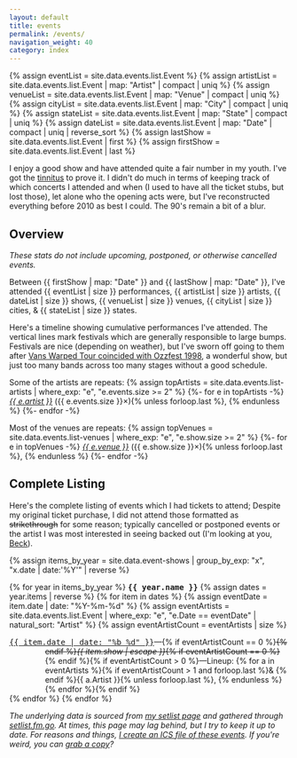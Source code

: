 ```yaml
---
layout: default
title: events
permalink: /events/
navigation_weight: 40
category: index
---
```


{% assign eventList  = site.data.events.list.Event %}
{% assign artistList = site.data.events.list.Event | map: "Artist" | compact | uniq %}
{% assign venueList  = site.data.events.list.Event | map: "Venue"  | compact | uniq %}
{% assign cityList   = site.data.events.list.Event | map: "City"   | compact | uniq %}
{% assign stateList  = site.data.events.list.Event | map: "State"  | compact | uniq %}
{% assign dateList   = site.data.events.list.Event | map: "Date"   | compact | uniq | reverse_sort %}
{% assign lastShow   = site.data.events.list.Event | first %}
{% assign firstShow  = site.data.events.list.Event | last %}

<style>
div.index-item {
  text-indent: -4.6em !important;
  padding-left: 4.6em !important;
}
</style>


I enjoy a good show and have attended quite a fair number in my youth.
I've got the [tinnitus](https://en.wikipedia.org/wiki/Tinnitus#Signs_and_symptoms) to prove it.
I didn't do much in terms of keeping track of which concerts I attended and when (I used to have all the ticket stubs, but lost those), let alone who the opening acts were, but I've reconstructed everything before 2010 as best I could.
The 90's remain a bit of a blur.

## Overview

_These stats do not include upcoming, postponed, or otherwise cancelled events._

Between {{ firstShow | map: "Date" }} and {{ lastShow | map: "Date" }}, I've attended {{ eventList | size }} performances, {{ artistList | size }} artists, {{ dateList | size }} shows, {{ venueList | size }} venues, {{ cityList | size }} cities, & {{ stateList | size }} states.

Here's a timeline showing cumulative performances I've attended. The vertical lines mark festivals which are generally responsible to large bumps. Festivals are nice (depending on weather), but I've sworn off going to them after [Vans Warped Tour coincided with Ozzfest 1998](/event/1998-07-18), a wonderful show, but just too many bands across too many stages without a good schedule.

<script src="/assets/d3.v7.min.js"></script>
<div id="chart"></div>
<script src="/assets/cumulative-events.js"></script>

<p>Some of the artists are repeats: {% assign topArtists = site.data.events.list-artists | where_exp: "e", "e.events.size >= 2" %}
{%- for e in topArtists -%}
<em><a href="/event/artist/{{ e.artist | slugify }}">{{ e.artist }}</a></em> ({{ e.events.size }}×){% unless forloop.last %}, {% endunless %}
{%- endfor -%}
</p>

<p>Most of the venues are repeats: {% assign topVenues = site.data.events.list-venues | where_exp: "e", "e.show.size >= 2" %}
{%- for e in topVenues -%}
<em><a href="/event/venue/{{ e.venue | slugify }}">{{ e.venue }}</a></em> ({{ e.show.size }}×){% unless forloop.last %}, {% endunless %}
{%- endfor -%}
</p>


## Complete Listing

Here's the complete listing of events which I had tickets to attend; Despite my original ticket purchase, I did not attend those formatted as <s>strikethrough</s> for some reason; typically cancelled or postponed events or the artist I was most interested in seeing backed out (I'm looking at you, [Beck](/event/2022-11-13/)).

{% assign items_by_year = site.data.event-shows | group_by_exp: "x", "x.date | date:'%Y'" | reverse %}

{% for year in items_by_year %}
<tt><strong>{{ year.name }}</strong></tt>
  {% assign dates = year.items | reverse %}
  {% for item in dates %}
  {% assign eventDate = item.date | date: "%Y-%m-%d" %}
  {% assign eventArtists = site.data.events.list.Event | where_exp: "e", "e.Date == eventDate" | natural_sort: "Artist" %}
  {% assign eventArtistCount = eventArtists | size %}
  <div class="index-item"><span class="post-meta"><tt><a class="post-link" href="/event/{{ item.date | date: "%Y-%m-%d" }}">{{ item.date | date: "%b %d" }}</a></tt></span>&mdash;{% if eventArtistCount == 0 %}<s>{% endif %}<em>{{ item.show | escape }}</em>{% if eventArtistCount == 0 %}</s>{% endif %}{% if eventArtistCount > 0 %}&mdash;Lineup: {% for a in eventArtists %}{% if eventArtistCount > 1 and forloop.last %}& {% endif %}{{ a.Artist }}{% unless forloop.last %}, {% endunless %}{% endfor %}{% endif %}</div>
  {% endfor %}
{% endfor %}

_The underlying data is sourced from [my setlist page](https://www.setlist.fm/concerts/rkoopmann) and gathered through [setlist.fm.go](/post/2020-04-07/).
At times, this page may lag behind, but I try to keep it up to date.
For reasons and things, [I create an ICS file of these events](/assets/refresh-events-ics.sh).
If you're weird, you can [grab a copy](/assets/events.ics)?_
